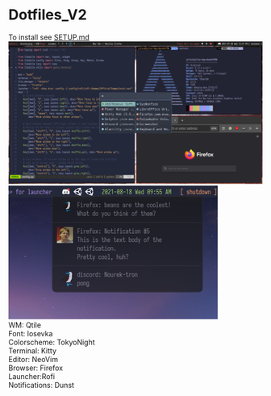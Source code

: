# Dotfiles_V2
To install see [SETUP.md](SETUP.md)
![Screenshot](DesktopFull.png)
![Dunst Screenshot](Dunst.png)
<br>
WM: Qtile
<br>
Font: Iosevka
<br>
Colorscheme: TokyoNight
<br>
Terminal: Kitty
<br>
Editor: NeoVim
<br>
Browser: Firefox
<br>
Launcher:Rofi
<br>
Notifications: Dunst

